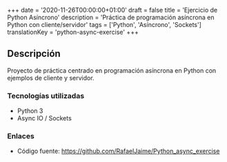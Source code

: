 +++
date = '2020-11-26T00:00:00+01:00'
draft = false
title = 'Ejercicio de Python Asíncrono'
description = 'Práctica de programación asíncrona en Python con cliente/servidor'
tags = ['Python', 'Asíncrono', 'Sockets']
translationKey = 'python-async-exercise'
+++

## Descripción

Proyecto de práctica centrado en programación asíncrona en Python con ejemplos de cliente y servidor.

### Tecnologías utilizadas

- Python 3
- Async IO / Sockets

### Enlaces

- Código fuente: https://github.com/RafaelJaime/Python_async_exercise

